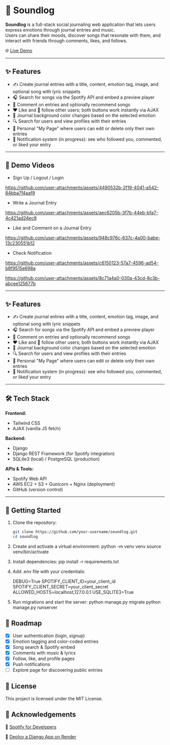 # 🎵 Soundlog

**Soundlog** is a full-stack social journaling web application that lets users express emotions through journal entries and music.  
Users can share their moods, discover songs that resonate with them, and interact with friends through comments, likes, and follows.

🌐 [Live Demo](http://3.135.241.17/)

---
## ✨ Features

- ✍️ Create journal entries with a title, content, emotion tag, image, and optional song with lyric snippets
- 🎧 Search for songs via the Spotify API and embed a preview player
- 💬 Comment on entries and optionally recommend songs
- ❤️ Like and 🔄 follow other users; both buttons work instantly via AJAX
- 🎨 Journal background color changes based on the selected emotion
- 🔍 Search for users and view profiles with their entries
- 🧾 Personal "My Page" where users can edit or delete only their own entries
- 🔔 Notification system (in progress): see who followed you, commented, or liked your entry

---
## 🎥 Demo Videos
- Sign Up / Logout / Login

https://github.com/user-attachments/assets/4490532b-2f19-4041-a542-84bba7f4aaf9


- Write a Journal Entry

https://github.com/user-attachments/assets/aec6205b-3f7b-44eb-bfa7-4c421ad24ec8


- Like and Comment on a Journal Entry

https://github.com/user-attachments/assets/948c976c-637c-4a00-babe-13c230551b12


- Check Notification

https://github.com/user-attachments/assets/c6150123-57a7-4596-ad54-b8f9515e698a

https://github.com/user-attachments/assets/8c71a4a0-030a-43cd-8c3b-abcee125677b

---
## ✨ Features

- ✍️ Create journal entries with a title, content, emotion tag, image, and optional song with lyric snippets
- 🎧 Search for songs via the Spotify API and embed a preview player
- 💬 Comment on entries and optionally recommend songs
- ❤️ Like and 🔄 follow other users; both buttons work instantly via AJAX
- 🎨 Journal background color changes based on the selected emotion
- 🔍 Search for users and view profiles with their entries
- 🧾 Personal "My Page" where users can edit or delete only their own entries
- 🔔 Notification system (in progress): see who followed you, commented, or liked your entry

---

## 🛠 Tech Stack

**Frontend:**
- Tailwind CSS
- AJAX (vanilla JS fetch)

**Backend:**
- Django
- Django REST Framework (for Spotify integration)
- SQLite3 (local) / PostgreSQL (production)

**APIs & Tools:**
- Spotify Web API
- AWS EC2 + S3 + Gunicorn + Nginx (deployment)
- GitHub (version control)

---

## 🚀 Getting Started

1. Clone the repository:
   ```bash
   git clone https://github.com/your-username/soundlog.git
   cd soundlog
2. Create and activate a virtual environment:
   python -m venv venv
   source venv/bin/activate
3. Install dependencies:
   pip install -r requirements.txt
4. Add .env file with your credentials:

   DEBUG=True
   SPOTIFY_CLIENT_ID=your_client_id
   SPOTIFY_CLIENT_SECRET=your_client_secret
   ALLOWED_HOSTS=localhost,127.0.0.1
   USE_SQLITE3=True
6. Run migrations and start the server:
   python manage.py migrate
   python manage.py runserver

## 📌 Roadmap

- [x] User authentication (login, signup)
- [x] Emotion tagging and color-coded entries
- [x] Song search & Spotify embed
- [x] Comments with music & lyrics
- [x] Follow, like, and profile pages
- [x] Push notifications
- [ ] Explore page for discovering public entries

## 📄 License

This project is licensed under the MIT License.

## 🙌 Acknowledgements

📄 [Spotify for Developers](https://developer.spotify.com)

📄 [Deploy a Django App on Render](https://render.com/docs/deploy-django)
